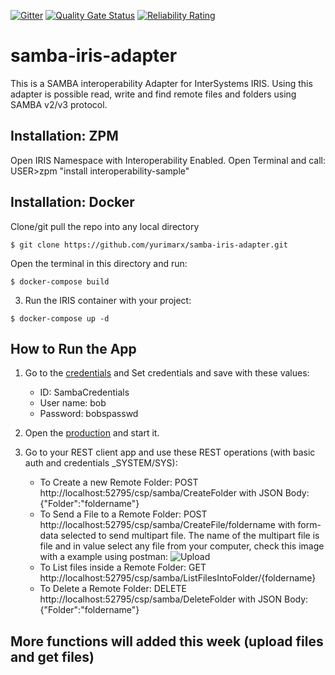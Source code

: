  [![Gitter](https://img.shields.io/badge/Available%20on-Intersystems%20Open%20Exchange-00b2a9.svg)](https://openexchange.intersystems.com/package/iris-interoperability-template)
 [![Quality Gate Status](https://community.objectscriptquality.com/api/project_badges/measure?project=intersystems_iris_community%2Firis-interoperability-template&metric=alert_status)](https://community.objectscriptquality.com/dashboard?id=intersystems_iris_community%2Firis-interoperability-template)
 [![Reliability Rating](https://community.objectscriptquality.com/api/project_badges/measure?project=intersystems_iris_community%2Firis-interoperability-template&metric=reliability_rating)](https://community.objectscriptquality.com/dashboard?id=intersystems_iris_community%2Firis-interoperability-template)
# samba-iris-adapter
This is a SAMBA interoperability Adapter for InterSystems IRIS.
Using this adapter is possible read, write and find remote files and folders using SAMBA v2/v3 protocol.

## Installation: ZPM

Open IRIS Namespace with Interoperability Enabled.
Open Terminal and call:
USER>zpm "install interoperability-sample"

## Installation: Docker
Clone/git pull the repo into any local directory

```
$ git clone https://github.com/yurimarx/samba-iris-adapter.git
```

Open the terminal in this directory and run:

```
$ docker-compose build
```

3. Run the IRIS container with your project:

```
$ docker-compose up -d
```

## How to Run the App

1. Go to the [credentials](http://localhost:52795/csp/user/EnsPortal.Credentials.zen?$NAMESPACE=USER&$NAMESPACE=USER&) and Set credentials and save with these values:
    - ID: SambaCredentials
    - User name: bob
    - Password: bobspasswd

2. Open the [production](http://localhost:52795/csp/user/EnsPortal.ProductionConfig.zen?PRODUCTION=dc.samba.SambaProduction) and start it.

3. Go to your REST client app and use these REST operations (with basic auth and credentials _SYSTEM/SYS):
    - To Create a new Remote Folder: POST http://localhost:52795/csp/samba/CreateFolder with JSON Body: {"Folder":"foldername"}
    - To Send a File to a Remote Folder: POST http://localhost:52795/csp/samba/CreateFile/foldername with form-data selected to send multipart file. The name of the multipart file is file and in value select any file from your computer, check this image with a example using postman:
    ![Upload](https://github.com/yurimarx/samba-iris-adapter/raw/main/savefile.jpg "Upload")
    - To List files inside a Remote Folder: GET http://localhost:52795/csp/samba/ListFilesIntoFolder/{foldername}
    - To Delete a Remote Folder: DELETE http://localhost:52795/csp/samba/DeleteFolder with JSON Body: {"Folder":"foldername"}
    
## More functions will added this week (upload files and get files)
